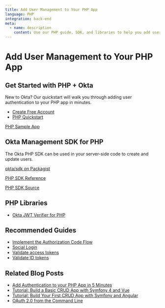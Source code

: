 ```yaml
---
title: Add User Management to Your PHP App
language: PHP
integration: back-end
meta:
  - name: description
    content: Use our PHP guide, SDK, and libraries to help you add user authentication to your PHP application.
---
```


# <i class='icon-48 docsPage code-php'></i> Add User Management to Your PHP App

## Get Started with PHP + Okta

New to Okta? Our quickstart will walk you through adding user authentication to your PHP app in minutes.

<ul class='language-ctas'>
	<li>
		<a href='https://developer.okta.com/signup/' class='Button--red' data-proofer-ignore>
			<span>Create Free Account</span>
		</a>
	</li>
	<li>
		<a href='/quickstart/#/okta-sign-in-page/php/' class='Button--blue' data-proofer-ignore>
			<span>PHP Quickstart</span>
		</a>
	</li>
</ul>

<a href='https://github.com/okta/samples-php'>
	<span class='fa fa-github'></span> <span>PHP Sample App</span>
</a>

## Okta Management SDK for PHP

The Okta PHP SDK can be used in your server-side code to create and update users.

<a href='http://packagist.org/packages/okta/sdk' class="language-reference">
	<span class='icon download-16'></span> <span>okta/sdk on Packagist</span>
</a>

<p class="language-reference">
	<a href='https://developer.okta.com/okta-sdk-php/' class="language-reference">
		<span class='icon expression-16'></span> 
		<span>PHP SDK Reference</span>
	</a>
</p>

<a href='https://github.com/okta/okta-sdk-php'>
	<span class='fa fa-github'></span> <span>PHP SDK Source</span>
</a>

## PHP Libraries

<ul class="language-libraries">
	<li>
		<i class='fa fa-github'></i> 
		<a href="https://github.com/okta/okta-jwt-verifier-php">
			<span>Okta JWT Verifier for PHP</span>
		</a>
	</li>
</ul>

## Recommended Guides


- [Implement the Authorization Code Flow](/docs/guides/implement-auth-code/)
- [Social Login](/docs/concepts/social-login/)
- [Validate access tokens](/docs/guides/validate-access-tokens)
- [Validate ID tokens](/docs/guides/validate-id-tokens)

## Related Blog Posts


- [Add Authentication to your PHP App in 5 Minutes](/blog/2018/07/09/five-minute-php-app-auth)
- [Tutorial: Build a Basic CRUD App with Symfony 4 and Vue](/blog/2018/06/14/php-crud-app-symfony-vue)
- [Tutorial: Build Your First CRUD App with Symfony and Angular](/blog/2018/08/14/php-crud-app-symfony-angular)
- [OAuth 2.0 from the Command Line](/blog/2018/07/16/oauth-2-command-line)

